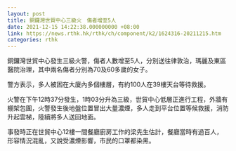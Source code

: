 ```yaml
---
layout: post
title: 銅鑼灣世貿中心三級火　傷者增至5人
date: 2021-12-15 14:22:38.000000000 +08:00
link: https://news.rthk.hk/rthk/ch/component/k2/1624316-20211215.htm
categories: rthk
---
```


銅鑼灣世貿中心發生三級火警，傷者人數增至5人，分別送往律敦治，瑪麗及東區醫院治理，其中兩名傷者分別為70及60多歲的女子。

警方表示，多人被困在大廈內多個樓層，有約100人在39樓天台等待救援。

火警在下午12時37分發生，1時03分升為三級，世貿中心低層正進行工程，外牆有棚架包圍，火警發生後地盤位置冒出大量濃煙，多人走到平台位置等候救援，消防升起雲梯，陸續將多人送回地面。

事發時正在世貿中心12樓一間餐廳廚房工作的梁先生估計，餐廳當時有過百人，形容情況混亂，又說受濃煙影響，市民的口罩都染黑。

